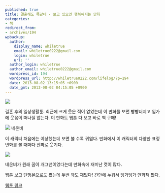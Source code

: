 ```yaml
---
published: true
title: 결혼해도 똑같네 - 보고 있으면 행복해지는 만화
categories:
- 책
redirect_from:
- archives/194
wpbackup:
  author:
    display_name: whiletrue
    email: whiletrue0222@gmail.com
    login: whiletrue
    url: ''
  author_login: whiletrue
  author_email: whiletrue0222@gmail.com
  wordpress_id: 194
  wordpress_url: http://whiletrue0222.com/lifelog/?p=194
  date: 2013-08-02 13:15:05 +0900
  date_gmt: 2013-08-02 04:15:05 +0900
---
```


![](https://lh5.googleusercontent.com/-Uv6rWDVzDE4/UfsvdL9dYiI/AAAAAAAAFFw/PeS_s-AiRAQ/s512/%25E1%2584%2580%25E1%2585%25A7%25E1%2586%25AF%25E1%2584%2592%25E1%2585%25A9%25E1%2586%25AB%25E1%2584%2592%25E1%2585%25A2%25E1%2584%2583%25E1%2585%25A9%2520%25E1%2584%2584%25E1%2585%25A9%25E1%2586%25A8%25E1%2584%2580%25E1%2585%25A1%25E1%2587%2580%25E1%2584%2582%25E1%2585%25A61.jpg)

결혼 후의 일상생활툰.
최근에 크게 웃은 적이 없었는데 이 만화를 보면 빵빵터지고 입가에 웃음이 떠나질 않는다.
이 만화도 웹툰 다 보고 바로 책 구매!

![](https://lh6.googleusercontent.com/-i-q9J0P2FK8/UfsvIRp9IOI/AAAAAAAAFFw/5sXEtXWSSdk/s135/%25E1%2584%2580%25E1%2585%25A7%25E1%2586%25AF%25E1%2584%2584%25E1%2585%25A9%25E1%2586%25A8%25E1%2584%2582%25E1%2585%25A6%25E1%2584%258B%25E1%2585%25A9%25E1%2586%25AB%25E1%2584%2587%25E1%2585%25B5.jpg)
네온비

이 캐릭터 처음에는 이상했는데 보면 볼 수록 귀엽다.
만화에서 이 캐릭터의 다양한 표정변화를 볼 때마다 진짜로 웃기다.



![](https://lh6.googleusercontent.com/-Smme2SXImFo/UfswEfaVFWI/AAAAAAAAFF8/IYARIzSjxUE/s640/e0174574_51a6ec8c56747.png)

네온비가 원래 꿈이 개그맨이었다는데 만화속에 재미난 컷이 많다.

웹툰 보고 단행본으로도 봤는데 두번 봐도 재밌다!
간만에 누워서 딩가딩가 만화책 봤다.

[웹툰 링크](http://cartoon.media.daum.net/webtoon/view/afterwedding)
